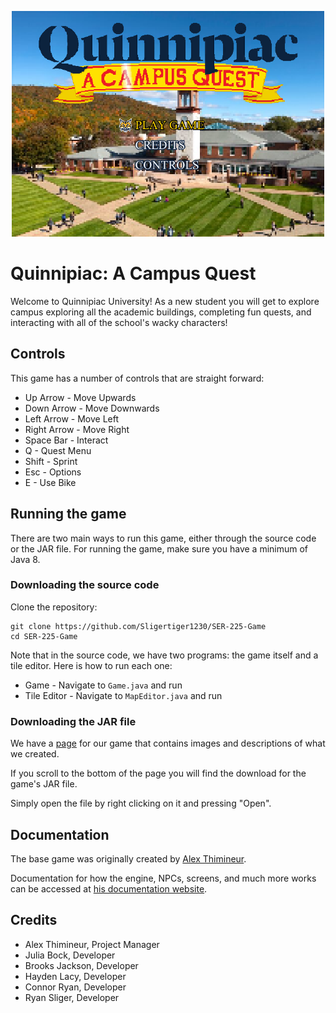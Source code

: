 <p align="center">
  <img width="500" alt="title screen" src="Resources/titlescreen.png">
</p>

# Quinnipiac: A Campus Quest

Welcome to Quinnipiac University! As a new student you will get to explore campus exploring all the academic buildings, completing fun quests, and interacting with all of the school's wacky characters!

## Controls

This game has a number of controls that are straight forward:

- Up Arrow - Move Upwards
- Down Arrow - Move Downwards
- Left Arrow - Move Left
- Right Arrow - Move Right
- Space Bar - Interact
- Q - Quest Menu
- Shift - Sprint
- Esc - Options
- E - Use Bike  

## Running the game

There are two main ways to run this game, either through the source code or the JAR file. For running the game, make sure you have a minimum of Java 8.

### Downloading the source code

Clone the repository:

```shell
git clone https://github.com/Sligertiger1230/SER-225-Game
cd SER-225-Game
```

Note that in the source code, we have two programs: the game itself and a tile editor. Here is how to run each one:

- Game - Navigate to `Game.java` and run
- Tile Editor - Navigate to `MapEditor.java` and run

### Downloading the JAR file

We have a [page](https://a-r-t.github.io/SER225-Project-Website/semesters/fall2023/teams/art) for our game that contains images and descriptions of what we created.

If you scroll to the bottom of the page you will find the download for the game's JAR file. 

Simply open the file by right clicking on it and pressing "Open".


## Documentation

The base game was originally created by [Alex Thimineur](https://github.com/a-r-t). 

Documentation for how the engine, NPCs, screens, and much more works can be accessed at [his documentation website](https://a-r-t.github.io/SER-225-Game-RPG/).

## Credits

- Alex Thimineur, Project Manager
- Julia Bock, Developer
- Brooks Jackson, Developer
- Hayden Lacy, Developer
- Connor Ryan, Developer
- Ryan Sliger, Developer
